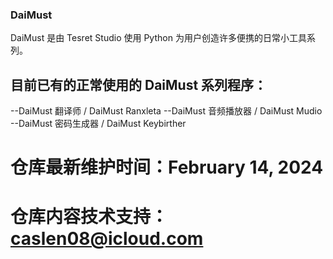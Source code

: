 ### DaiMust
DaiMust 是由 Tesret Studio 使用 Python 为用户创造许多便携的日常小工具系列。

## 目前已有的正常使用的 DaiMust 系列程序：
--DaiMust 翻译师 / DaiMust Ranxleta
--DaiMust 音频播放器 / DaiMust Mudio
--DaiMust 密码生成器 / DaiMust Keybirther

# 仓库最新维护时间：February 14, 2024
# 仓库内容技术支持：caslen08@icloud.com
